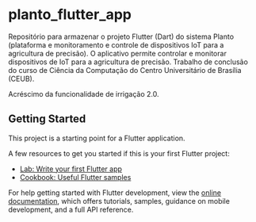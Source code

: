 # planto_flutter_app

Repositório para armazenar o projeto Flutter (Dart) do sistema Planto (plataforma e monitoramento e controle de dispositivos IoT para a agricultura de precisão). O aplicativo permite controlar e monitorar dispositivos de IoT para a agricultura de precisão. Trabalho de conclusão do curso de Ciência da Computação do Centro Universitário de Brasília (CEUB).

Acréscimo da funcionalidade de irrigação 2.0.

## Getting Started

This project is a starting point for a Flutter application.

A few resources to get you started if this is your first Flutter project:

- [Lab: Write your first Flutter app](https://docs.flutter.dev/get-started/codelab)
- [Cookbook: Useful Flutter samples](https://docs.flutter.dev/cookbook)

For help getting started with Flutter development, view the
[online documentation](https://docs.flutter.dev/), which offers tutorials,
samples, guidance on mobile development, and a full API reference.
